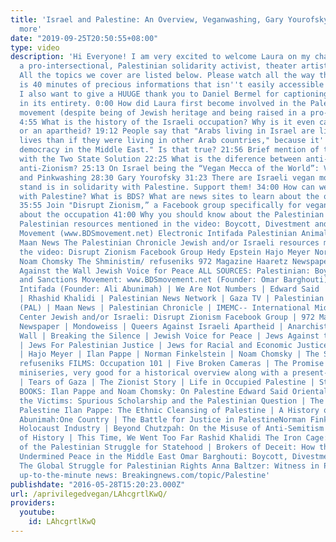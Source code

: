 ```yaml
---
title: 'Israel and Palestine: An Overview, Veganwashing, Gary Yourofsky, BDS, and
  more'
date: "2019-09-25T20:50:55+08:00"
type: video
description: 'Hi Everyone! I am very excited to welcome Laura on my channel. She is
  a pro-intersectional, Palestinian solidarity activist, theater artist, and educator.
  All the topics we cover are listed below. Please watch all the way through! This
  is 40 minutes of precious informations that isn''t easily accessible elsewhere.
  I also want to give a HUUGE thank you to Daniel Bermel for captioning this video
  in its entirety. 0:00 How did Laura first become involved in the Palestinian solidarity
  movement (despite being of Jewish heritage and being raised in a pro-Israeli household)?
  4:55 What is the history of the Israeli occupation? Why is it even called an occupation
  or an apartheid? 19:12 People say that "Arabs living in Israel are living such better
  lives than if they were living in other Arab countries," because it''s the "only
  democracy in the Middle East." Is that true? 21:56 Brief mention of the problems
  with the Two State Solution 22:25 What is the diference between anti-Semiitism and
  anti-Zionism? 25:13 On Israel being the “Vegan Mecca of the World”: Veganwashing
  and Pinkwashing 28:30 Gary Yourofsky 31:23 There are Israeli vegan movements that
  stand is in solidarity with Palestine. Support them! 34:00 How can we stand in solidarity
  with Palestine? What is BDS? What are news sites to learn about the occupation?
  35:55 Join "Disrupt Zionism,” a Facebook group specifically for vegans to learn
  about the occupation 41:00 Why you should know about the Palestinian Animal League
  Palestinian resources mentioned in the video: Boycott, Divestment and Sanctions
  Movement (www.BDSmovement.net) Electronic Intifada Palestinian Animal League (PAL)
  Maan News The Palestinian Chronicle Jewish and/or Israeli resources mentioned in
  the video: Disrupt Zionism Facebook Group Hedy Epstein Hajo Meyer Norman Finkelstein
  Noam Chomsky The Shministim/ refuseniks 972 Magazine Haaretz Newspaper Anarchists
  Against the Wall Jewish Voice for Peace ALL SOURCES: Palestinian: Boycott, Divestment
  and Sanctions Movement: www.BDSmovement.net (Founder: Omar Barghouti) | Electronic
  Intifada (Founder: Ali Abunimah) | We Are Not Numbers | Edward Said | Remi Kanazi
  | Rhashid Khalidi | Palestinian News Network | Gaza TV | Palestinian Animal League
  (PAL) | Maan News | Palestinian Chronicle | IMEMC-- International Middle East Media
  Center Jewish and/or Israeli: Disrupt Zionism Facebook Group | 972 Magazine | Haaretz
  Newspaper | Mondoweiss | Queers Against Israeli Apartheid | Anarchists Against the
  Wall | Breaking the Silence | Jewish Voice for Peace | Jews Against the Occupation
  | Jews For Palestinian Justice | Jews for Racial and Economic Justice | Hedy Epstein
  | Hajo Meyer | Ilan Pappe | Norman Finkelstein | Noam Chomsky | The Shministim/
  refuseniks FILMS: Occupation 101 | Five Broken Cameras | The Promise (BBC drama
  miniseries, very good for a historical overview along with a present-day perspective)
  | Tears of Gaza | The Zionist Story | Life in Occupied Palestine | Stone Cold Justice
  BOOKS: Ilan Pappe and Noam Chomsky: On Palestine Edward Said Orientalism | Blaming
  the Victims: Spurious Scholarship and the Palestinian Question | The Question of
  Palestine Ilan Pappe: The Ethnic Cleansing of Palestine | A History of Modern PalestineAli
  Abunimah:One Country | The Battle for Justice in PalestineNorman Finkelstein:The
  Holocaust Industry | Beyond Chutzpah: On the Misuse of Anti-Semitism and the Abuse
  of History | This Time, We Went Too Far Rashid Khalidi The Iron Cage: The Story
  of the Palestinian Struggle for Statehood | Brokers of Deceit: How the U.S. Has
  Undermined Peace in the Middle East Omar Barghouti: Boycott, Divestment, Sanctions:
  The Global Struggle for Palestinian Rights Anna Baltzer: Witness in Palestine Regular
  up-to-the-minute news: Breakingnews.com/topic/Palestine'
publishdate: "2016-05-28T15:20:23.000Z"
url: /aprivilegedvegan/LAhcgrtlKwQ/
providers:
  youtube:
    id: LAhcgrtlKwQ
---
```

